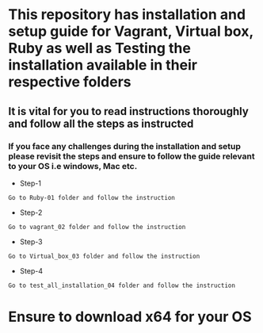# This repository has installation and setup guide for Vagrant, Virtual box, Ruby as well as Testing the installation available in their respective folders
## It is vital for you to read instructions thoroughly and follow all the steps as instructed
### If you face any challenges during the installation and setup please revisit the steps and ensure to follow the guide relevant to your OS i.e windows, Mac etc.

- Step-1
```
Go to Ruby-01 folder and follow the instruction
```
- Step-2
```
Go to vagrant_02 folder and follow the instruction
```
- Step-3
```
Go to Virtual_box_03 folder and follow the instruction
```

- Step-4
```
Go to test_all_installation_04 folder and follow the instruction
```
# Ensure to download x64 for your OS